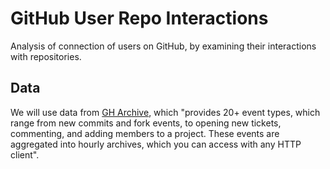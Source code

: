 # GitHub User Repo Interactions
Analysis of connection of users on GitHub, by examining their interactions with repositories.



## Data
We will use data from [GH Archive](https://www.gharchive.org/), which "provides 20+ event types, which range from new commits and fork events, to opening new tickets, commenting, and adding members to a project. These events are aggregated into hourly archives, which you can access with any HTTP client".

